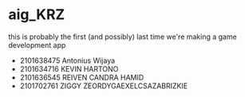 # aig_KRZ
this is probably the first (and possibly) last time we're making a game development app

- 2101638475 Antonius Wijaya
- 2101634716 KEVIN HARTONO
- 2101636545 REIVEN CANDRA HAMID
- 2101702761 ZIGGY ZEORDYGAEXELCSAZABRIZKIE
